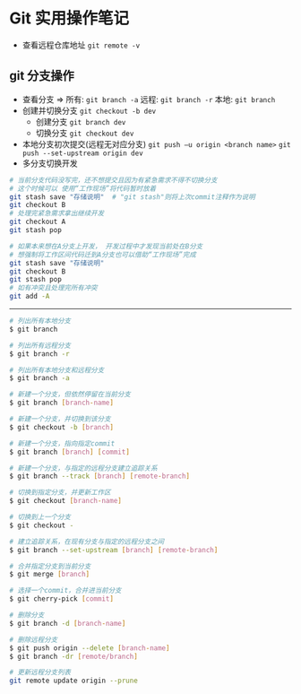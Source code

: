 
# Git 实用操作笔记

- 查看远程仓库地址 `git remote -v`

## git 分支操作

- 查看分支 => 所有: `git branch -a` 远程: `git branch -r` 本地: `git branch`
- 创建并切换分支 `git checkout -b dev`
  - 创建分支 `git branch dev`
  - 切换分支 `git checkout dev`
- 本地分支初次提交(远程无对应分支) `git push –u origin <branch name>` `git push --set-upstream origin dev`
- 多分支切换开发

```sh
# 当前分支代码没写完，还不想提交且因为有紧急需求不得不切换分支
# 这个时候可以 使用“工作现场”将代码暂时放着
git stash save "存储说明"  # "git stash"则将上次commit注释作为说明
git checkout B
# 处理完紧急需求拿出继续开发
git checkout A
git stash pop

# 如果本来想在A分支上开发， 开发过程中才发现当前处在B分支
# 想强制将工作区间代码迁到A分支也可以借助“工作现场”完成
git stash save "存储说明"
git checkout B
git stash pop
# 如有冲突且处理完所有冲突
git add -A
```

---

```sh
# 列出所有本地分支
$ git branch

# 列出所有远程分支
$ git branch -r

# 列出所有本地分支和远程分支
$ git branch -a

# 新建一个分支，但依然停留在当前分支
$ git branch [branch-name]

# 新建一个分支，并切换到该分支
$ git checkout -b [branch]

# 新建一个分支，指向指定commit
$ git branch [branch] [commit]

# 新建一个分支，与指定的远程分支建立追踪关系
$ git branch --track [branch] [remote-branch]

# 切换到指定分支，并更新工作区
$ git checkout [branch-name]

# 切换到上一个分支
$ git checkout -

# 建立追踪关系，在现有分支与指定的远程分支之间
$ git branch --set-upstream [branch] [remote-branch]

# 合并指定分支到当前分支
$ git merge [branch]

# 选择一个commit，合并进当前分支
$ git cherry-pick [commit]

# 删除分支
$ git branch -d [branch-name]

# 删除远程分支
$ git push origin --delete [branch-name]
$ git branch -dr [remote/branch]

# 更新远程分支列表
git remote update origin --prune
```
